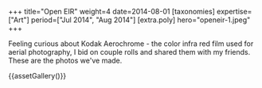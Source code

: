 +++
title="Open EIR"
weight=4
date=2014-08-01
[taxonomies]
expertise=["Art"]
period=["Jul 2014", "Aug 2014"]
[extra.poly]
hero="openeir-1.jpeg"
+++

Feeling curious about Kodak Aerochrome - the color infra red film used for aerial photography, I bid on couple rolls and shared them with my friends. These are the photos we've made.

{{assetGallery()}}